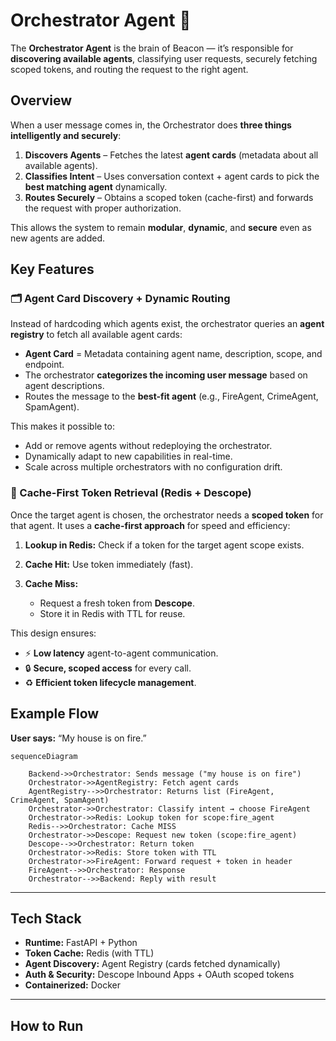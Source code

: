# Orchestrator Agent 🧭

The **Orchestrator Agent** is the brain of Beacon — it’s responsible for **discovering available agents**, classifying user requests, securely fetching scoped tokens, and routing the request to the right agent.


## Overview

When a user message comes in, the Orchestrator does **three things intelligently and securely**:

1. **Discovers Agents** – Fetches the latest **agent cards** (metadata about all available agents).
2. **Classifies Intent** – Uses conversation context + agent cards to pick the **best matching agent** dynamically.
3. **Routes Securely** – Obtains a scoped token (cache-first) and forwards the request with proper authorization.

This allows the system to remain **modular**, **dynamic**, and **secure** even as new agents are added.


## Key Features

### 🗂️ Agent Card Discovery + Dynamic Routing

Instead of hardcoding which agents exist, the orchestrator queries an **agent registry** to fetch all available agent cards:

* **Agent Card** = Metadata containing agent name, description, scope, and endpoint.
* The orchestrator **categorizes the incoming user message** based on agent descriptions.
* Routes the message to the **best-fit agent** (e.g., FireAgent, CrimeAgent, SpamAgent).

This makes it possible to:

* Add or remove agents without redeploying the orchestrator.
* Dynamically adapt to new capabilities in real-time.
* Scale across multiple orchestrators with no configuration drift.


### 🔑 Cache-First Token Retrieval (Redis + Descope)

Once the target agent is chosen, the orchestrator needs a **scoped token** for that agent.
It uses a **cache-first approach** for speed and efficiency:

1. **Lookup in Redis:** Check if a token for the target agent scope exists.
2. **Cache Hit:** Use token immediately (fast).
3. **Cache Miss:**

   * Request a fresh token from **Descope**.
   * Store it in Redis with TTL for reuse.

This design ensures:

* ⚡ **Low latency** agent-to-agent communication.
* 🔒 **Secure, scoped access** for every call.
* ♻️ **Efficient token lifecycle management**.


## Example Flow

**User says:** “My house is on fire.”

```mermaid
sequenceDiagram

    Backend->>Orchestrator: Sends message ("my house is on fire")
    Orchestrator->>AgentRegistry: Fetch agent cards
    AgentRegistry-->>Orchestrator: Returns list (FireAgent, CrimeAgent, SpamAgent)
    Orchestrator->>Orchestrator: Classify intent → choose FireAgent
    Orchestrator->>Redis: Lookup token for scope:fire_agent
    Redis-->>Orchestrator: Cache MISS
    Orchestrator->>Descope: Request new token (scope:fire_agent)
    Descope-->>Orchestrator: Return token
    Orchestrator->>Redis: Store token with TTL
    Orchestrator->>FireAgent: Forward request + token in header
    FireAgent-->>Orchestrator: Response
    Orchestrator-->>Backend: Reply with result
```

---

## Tech Stack

* **Runtime:** FastAPI + Python
* **Token Cache:** Redis (with TTL)
* **Agent Discovery:** Agent Registry (cards fetched dynamically)
* **Auth & Security:** Descope Inbound Apps + OAuth scoped tokens
* **Containerized:** Docker

---

## How to Run
